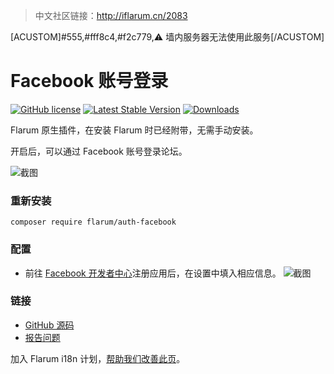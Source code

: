 > 中文社区链接：http://iflarum.cn/2083

[ACUSTOM]#555,#fff8c4,#f2c779,⚠ 墙内服务器无法使用此服务[/ACUSTOM]

# Facebook 账号登录

[![GitHub license](https://img.shields.io/github/license/flarum/auth-facebook?color=blue)](https://github.com/flarum/auth-facebook/blob/master/LICENSE) [![Latest Stable Version](https://img.shields.io/packagist/v/flarum/auth-facebook.svg)](https://packagist.org/packages/flarum/auth-facebook) [![Downloads](https://img.shields.io/packagist/dt/flarum/auth-facebook.svg)](https://packagist.org/packages/flarum/auth-facebook)

Flarum 原生插件，在安装 Flarum 时已经附带，无需手动安装。

开启后，可以通过 Facebook 账号登录论坛。

![截图](https://s1.ax1x.com/2020/08/11/aOXWod.png)

### 重新安装

```
composer require flarum/auth-facebook
```

### 配置

- 前往 [Facebook 开发者中心](https://developers.facebook.com/apps/)注册应用后，在设置中填入相应信息。
![截图](https://s1.ax1x.com/2020/08/11/aOjKOO.png)

### 链接
- [GitHub 源码](https://github.com/flarum/auth-facebook)
- [报告问题](https://github.com/flarum/auth-facebook/issues)

加入 Flarum i18n 计划，[帮助我们改善此页](https://github.com/Flarum-i18n/extension-release-posts-zh-cn/edit/master/flarum-auth-facebook.md)。
